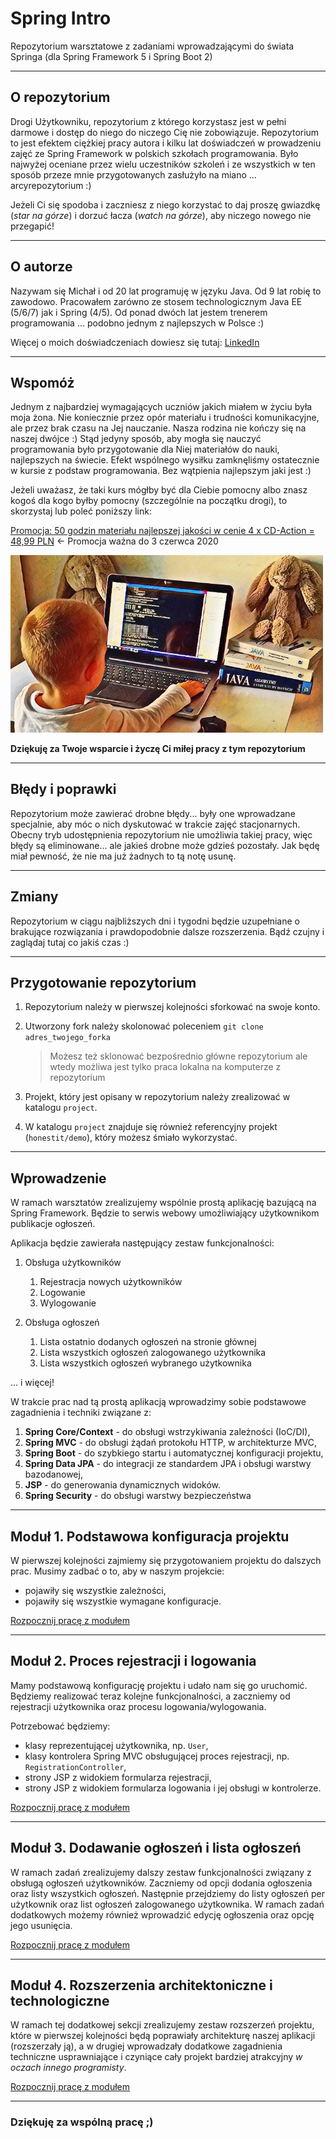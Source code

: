 # Spring Intro

Repozytorium warsztatowe z zadaniami wprowadzającymi do świata Springa (dla Spring Framework 5 i Spring Boot 2)

---

## O repozytorium

Drogi Użytkowniku, repozytorium z którego korzystasz jest w pełni darmowe i dostęp do niego do niczego Cię nie zobowiązuje. Repozytorium to jest efektem ciężkiej pracy autora i kilku lat doświadczeń w prowadzeniu zajęć ze Spring Framework w polskich szkołach programowania. Było najwyżej oceniane przez wielu uczestników szkoleń i ze wszystkich w ten sposób przeze mnie przygotowanych zasłużyło na miano ... arcyrepozytorium :)

Jeżeli Ci się spodoba i zaczniesz z niego korzystać to daj proszę gwiazdkę (_star na górze_) i dorzuć łacza (_watch na górze_), aby niczego nowego nie przegapić!

---

## O autorze

Nazywam się Michał i od 20 lat programuję w języku Java. Od 9 lat robię to zawodowo. Pracowałem zarówno ze stosem technologicznym Java EE (5/6/7) jak i Spring (4/5). Od ponad dwóch lat jestem trenerem programowania ... podobno jednym z najlepszych w Polsce :)

Więcej o moich doświadczeniach dowiesz się tutaj: [LinkedIn](https://www.linkedin.com/in/michal-kupisinski)

---

## Wspomóż

Jednym z najbardziej wymagających uczniów jakich miałem w życiu była moja żona. Nie koniecznie przez opór materiału i trudności komunikacyjne, ale przez brak czasu na Jej nauczanie. Nasza rodzina nie kończy się na naszej dwójce :) Stąd jedyny sposób, aby mogła się nauczyć programowania było przygotowanie dla Niej materiałów do nauki, najlepszych na świecie. Efekt wspólnego wysiłku zamknęliśmy ostatecznie w kursie z podstaw programowania. Bez wątpienia najlepszym jaki jest :)

Jeżeli uważasz, że taki kurs mógłby być dla Ciebie pomocny albo znasz kogoś dla kogo byłby pomocny (szczególnie na początku drogi), to skorzystaj lub poleć poniższy link:

[Promocja: 50 godzin materiału najlepszej jakości w cenie 4 x CD-Action = 48,99 PLN](https://www.udemy.com/course/programowanie-w-javie-solidne-fundamenty/?couponCode=9BDD279891B9C7B313E5) <- Promocja ważna do 3 czerwca 2020

![Solidne-fundamenty](media/Programowanie-w-javie-solidne-fundamenty.jpg)

**Dziękuję za Twoje wsparcie i życzę Ci miłej pracy z tym repozytorium**

---

## Błędy i poprawki

Repozytorium może zawierać drobne błędy... były one wprowadzane specjalnie, aby móc o nich dyskutować w trakcie zajęć stacjonarnych. Obecny tryb udostępnienia repozytorium nie umożliwia takiej pracy, więc błędy są eliminowane... ale jakieś drobne może gdzieś pozostały. Jak będę miał pewność, że nie ma już żadnych to tą notę usunę.

---

## Zmiany

Repozytorium w ciągu najbliższych dni i tygodni będzie uzupełniane o brakujące rozwiązania i prawdopodobnie dalsze rozszerzenia. Bądź czujny i zaglądaj tutaj co jakiś czas :)

---

## Przygotowanie repozytorium

1. Repozytorium należy w pierwszej kolejności sforkować na swoje konto.
1. Utworzony fork należy skolonować poleceniem `git clone adres_twojego_forka`

   > Możesz też sklonować bezpośrednio główne repozytorium ale wtedy możliwa jest tylko praca lokalna na komputerze z repozytorium
   
1. Projekt, który jest opisany w repozytorium należy zrealizować w katalogu `project`.
1. W katalogu `project` znajduje się również referencyjny projekt (`honestit/demo`), który możesz śmiało wykorzystać.

---

## Wprowadzenie

W ramach warsztatów zrealizujemy wspólnie prostą aplikację bazującą na Spring Framework. Będzie to serwis webowy umożliwiający użytkownikom publikacje ogłoszeń. 

Aplikacja będzie zawierała następujący zestaw funkcjonalności:

1. Obsługa użytkowników
   1. Rejestracja nowych użytkowników
   1. Logowanie
   1. Wylogowanie
   
1. Obsługa ogłoszeń
   1. Lista ostatnio dodanych ogłoszeń na stronie głównej
   1. Lista wszystkich ogłoszeń zalogowanego użytkownika
   1. Lista wszystkich ogłoszeń wybranego użytkownika
   
... i więcej!
   
W trakcie prac nad tą prostą aplikacją wprowadzimy sobie podstawowe zagadnienia i techniki związane z:
1. **Spring Core/Context** - do obsługi wstrzykiwania zależności (IoC/DI),
1. **Spring MVC** - do obsługi żądań protokołu HTTP, w architekturze MVC,
1. **Spring Boot** - do szybkiego startu i automatycznej konfiguracji projektu,
1. **Spring Data JPA** - do integracji ze standardem JPA i obsługi warstwy bazodanowej,
1. **JSP** - do generowania dynamicznych widoków.
1. **Spring Security** - do obsługi warstwy bezpieczeństwa

---

## Moduł 1. Podstawowa konfiguracja projektu

W pierwszej kolejności zajmiemy się przygotowaniem projektu do dalszych prac. Musimy zadbać o to, aby w naszym projekcie:
- pojawiły się wszystkie zależności,
- pojawiły się wszystkie wymagane konfiguracje.

[Rozpocznij pracę z modułem](module_1/README.md)

---

## Moduł 2. Proces rejestracji i logowania

Mamy podstawową konfigurację projektu i udało nam się go uruchomić. Będziemy realizować teraz kolejne funkcjonalności, a zaczniemy od rejestracji użytkownika oraz procesu logowania/wylogowania.

Potrzebować będziemy:
- klasy reprezentującej użytkownika, np. `User`,
- klasy kontrolera Spring MVC obsługującej proces rejestracji, np. `RegistrationController`,
- strony JSP z widokiem formularza rejestracji,
- strony JSP z widokiem formularza logowania i jej obsługi w kontrolerze.

[Rozpocznij pracę z modułem](module_2/README.md)

---

## Moduł 3. Dodawanie ogłoszeń i lista ogłoszeń

W ramach zadań zrealizujemy dalszy zestaw funkcjonalności związany z obsługą ogłoszeń użytkowników. Zaczniemy od opcji dodania ogłoszenia oraz listy wszystkich ogłoszeń. Następnie przejdziemy do listy ogłoszeń per użytkownik oraz list ogłoszeń zalogowanego użytkownika. W ramach zadań dodatkowych możemy również wprowadzić edycję ogłoszenia oraz opcję jego usunięcia.

[Rozpocznij pracę z modułem](module_3/README.md)

---

## Moduł 4. Rozszerzenia architektoniczne i technologiczne

W ramach tej dodatkowej sekcji zrealizujemy zestaw rozszerzeń projektu, które w pierwszej kolejności będą poprawiały architekturę naszej aplikacji (rozszerzały ją), a w drugiej wprowadzały dodatkowe zagadnienia techniczne usprawniające i czyniące cały projekt bardziej atrakcyjny _w oczach innego programisty_.

[Rozpocznij pracę z modułem](module_4/README.md)

---

### Dziękuję za wspólną pracę ;)
